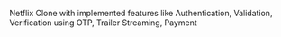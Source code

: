 Netflix Clone with implemented features like Authentication, Validation, Verification using OTP, Trailer Streaming, Payment
